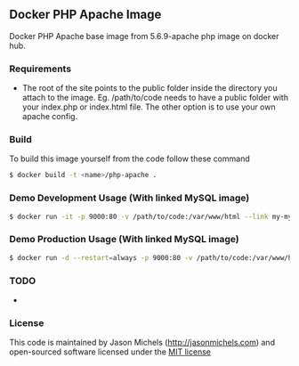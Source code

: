 ## Docker PHP Apache Image
Docker PHP Apache base image from 5.6.9-apache php image on docker hub.

### Requirements
- The root of the site points to the public folder inside the directory you attach to the image.  Eg. /path/to/code needs to have a public folder with your index.php or index.html file. The other option is to use your own apache config.

### Build
To build this image yourself from the code follow these command
```sh
$ docker build -t <name>/php-apache .
```

### Demo Development Usage (With linked MySQL image)
```sh
$ docker run -it -p 9000:80 -v /path/to/code:/var/www/html --link my-mysql:mysql --rm --name my-php-apache <name>/php-apache
```

### Demo Production Usage (With linked MySQL image)
```sh
$ docker run -d --restart=always -p 9000:80 -v /path/to/code:/var/www/html --link my-mysql-image:mysql --name my-php-apache <name>/php-apache
```

### TODO
- 

### License
This code is maintained by Jason Michels (http://jasonmichels.com) and open-sourced software licensed under the [MIT license](http://opensource.org/licenses/MIT)